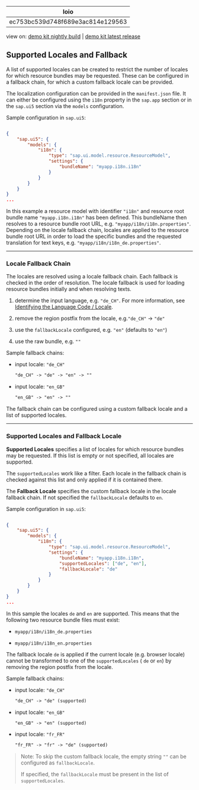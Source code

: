 <!-- loioec753bc539d748f689e3ac814e129563 -->

| loio |
| -----|
| ec753bc539d748f689e3ac814e129563 |

<div id="loio">

view on: [demo kit nightly build](https://openui5nightly.hana.ondemand.com/#/topic/ec753bc539d748f689e3ac814e129563) | [demo kit latest release](https://openui5.hana.ondemand.com/#/topic/ec753bc539d748f689e3ac814e129563)</div>

## Supported Locales and Fallback

A list of supported locales can be created to restrict the number of locales for which resource bundles may be requested. These can be configured in a fallback chain, for which a custom fallback locale can be provided.

The localization configuration can be provided in the `manifest.json` file. It can either be configured using the `i18n` property in the `sap.app` section or in the `sap.ui5` section via the `models` configuration.

Sample configuration in `sap.ui5`:

``` json

{
    "sap.ui5": {
        "models": {
            "i18n": {
                "type": "sap.ui.model.resource.ResourceModel",
                "settings": {
                    "bundleName": "myapp.i18n.i18n"
                }
            }
        }
    }
}
...
```

In this example a resource model with identifier `"i18n"` and resource root bundle name `"myapp.i18n.i18n"` has been defined. This bundleName then resolves to a resource bundle root URL, e.g. `"myapp/i18n/i18n.properties"`. Depending on the locale fallback chain, locales are applied to the resource bundle root URL in order to load the specific bundles and the requested translation for text keys, e.g. `"myapp/i18n/i18n_de.properties"`.

***

<a name="loioec753bc539d748f689e3ac814e129563__section_FallbackChain"/>

### Locale Fallback Chain

The locales are resolved using a locale fallback chain. Each fallback is checked in the order of resolution. The locale fallback is used for loading resource bundles initially and when resolving texts.

1.  determine the input language, e.g. `"de_CH"`. For more information, see [Identifying the Language Code / Locale](Identifying_the_Language_Code__Locale_91f21f1.md).

2.  remove the region postfix from the locale, e.g.`"de_CH"` -\> `"de"`

3.  use the `fallbackLocale` configured, e.g. `"en"` \(defaults to `"en"`\)

4.  use the raw bundle, e.g. `""`


Sample fallback chains:

-   input locale: `"de_CH"`

    ``` html
    "de_CH" -> "de" -> "en" -> ""
    ```

-   input locale: `"en_GB"`

    ``` html
    "en_GB" -> "en" -> ""
    ```


The fallback chain can be configured using a custom fallback locale and a list of supported locales.

***

<a name="loioec753bc539d748f689e3ac814e129563__section_SupportedLocales"/>

### Supported Locales and Fallback Locale

**Supported Locales** specifies a list of locales for which resource bundles may be requested. If this list is empty or not specified, all locales are supported.

The `supportedLocales` work like a filter. Each locale in the fallback chain is checked against this list and only applied if it is contained there.

The **Fallback Locale** specifies the custom fallback locale in the locale fallback chain. If not specified the `fallbackLocale` defaults to `en`.

Sample configuration in `sap.ui5`:

``` json

{
    "sap.ui5": {
        "models": {
            "i18n": {
                "type": "sap.ui.model.resource.ResourceModel",
                "settings": {
                    "bundleName": "myapp.i18n.i18n",
                    "supportedLocales": ["de", "en"],
                    "fallbackLocale": "de"
                }
            }
        }
    }
}
...
```

In this sample the locales `de` and `en` are supported. This means that the following two resource bundle files must exist:

-   `myapp/i18n/i18n_de.properties`

-   `myapp/i18n/i18n_en.properties`


The fallback locale `de` is applied if the current locale \(e.g. browser locale\) cannot be transformed to one of the `supportedLocales` \( `de` or `en`\) by removing the region postfix from the locale.

Sample fallback chains:

-   input locale: `"de_CH"`

    ``` html
    "de_CH" -> "de" (supported)
    ```

-   input locale: `"en_GB"`

    ``` html
    "en_GB" -> "en" (supported)
    ```

-   input locale: `"fr_FR"`

    ``` html
    "fr_FR" -> "fr" -> "de" (supported)
    ```


> Note:
> To skip the custom fallback locale, the empty string `""` can be configured as `fallbackLocale`.
> 
> If specified, the `fallbackLocale` must be present in the list of `supportedLocales`.
> 
> 

